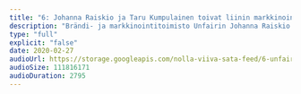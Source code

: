 ```yaml
---
title: "6: Johanna Raiskio ja Taru Kumpulainen toivat liinin markkinoinnin Suomeen"
description: "Brändi- ja markkinointitoimisto Unfairin Johanna Raiskio ja Taru Kumpulainen perustivat ensimmäisen markkinointiyrityksen yhdessä 20 vuotta sitten. Nyt Johanna ja Taru haluavat murtaa siilot asiakkaiden yrityksissä sekä samalla parantaa markkinointialan työntekijöiden työssä jaksamista. Mitä on liini markkinointi ja miksi sitä tarvitaan? Entä mikä rooli markkinoinnilla on konsulttiyrityksissä?"
type: "full"
explicit: "false"
date: 2020-02-27
audioUrl: https://storage.googleapis.com/nolla-viiva-sata-feed/6-unfair.mp3
audioSize: 111816171
audioDuration: 2795
---
```

